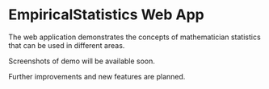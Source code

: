 # EmpiricalStatistics Web App

The web application demonstrates the concepts of mathematician statistics that can be used in different areas.

Screenshots of demo will be available soon.

Further improvements and new features are planned.
